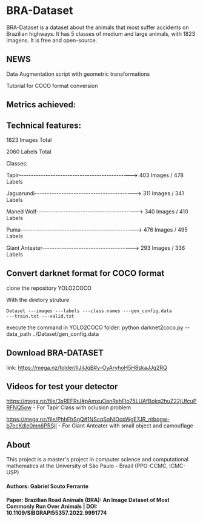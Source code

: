# BRA-Dataset

BRA-Dataset is a dataset about the animals that most suffer accidents on Brazilian highways. 
It has 5 classes of medium and large animals, with 1823 imagens. It is free and open-source.

## NEWS

Data Augmentation script with geometric transformations 


Tutorial for COCO format conversion

## Metrics achieved:

## Technical features:

1823 Images Total

2060 Labels Total

Classes:

Tapir----------------------------------------------> 403 Images / 478 Labels


Jaguarundi-----------------------------------------> 311 Images / 341 Labels


Maned Wolf-----------------------------------------> 340 Images / 410 Labels


Puma-----------------------------------------------> 476 Images / 495 Labels


Giant Anteater-------------------------------------> 293 Images / 336 Labels

## Convert darknet format for COCO format

clone the repository YOLO2COCO

With the diretory struture

<code>Dataset
---images
---labels
---class.names
---gen_config.data
---train.txt
---valid.txt</code>

execute the command in YOLO2COCO folder: python darknet2coco.py --data_path ../Dataset/gen_config.data

## Download BRA-DATASET
link: https://mega.nz/folder/ilJilJqB#y-OyAryhoH5H8skaJJg2RQ

## Videos for test your detector

https://mega.nz/file/3xREFRrJ#pAmxuOanRehFlo75LUAfBokq2huZ22jUfcuPRFNQ5ow - For Tapir Class with oclusion problem

https://mega.nz/file/PhhFhSgQ#1NScqSqNIOcpWgE7JR_ntbogw-b7ecKdle0mn6PRSjI - For Giant Anteater with small object and camouflage

## About

This project is a master's project in computer science and computational mathematics at the University of São Paulo - Brazil (PPG-CCMC, ICMC-USP)

#### Authors: Gabriel Souto Ferrante
#### Paper: Brazilian Road Animals (BRA): An Image Dataset of Most Commonly Run Over Animals | DOI: 10.1109/SIBGRAPI55357.2022.9991774
